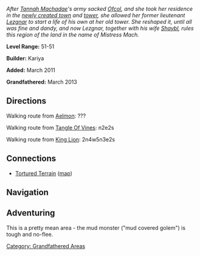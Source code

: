 *After [Tannah Machadae](Tannah_Machadae "wikilink")'s army sacked
[Ofcol](:Category:Ofcol "wikilink"), and she took her residence in the
[newly created town](:Category:Cathracharraig "wikilink") and
[tower](:Category:Daingean_Machadae "wikilink"), she allowed her former
lieutenant [Lezgnar](Lezgnar "wikilink") to start a life of his own at
her old tower. She reshaped it, until all was fine and dandy, and now
Lezgnar, together with his wife [Shaybl](Shaybl "wikilink"), rules this
region of the land in the name of Mistress Mach.*

**Level Range:** 51-51

**Builder:** Kariya

**Added:** March 2011

**Grandfathered:** March 2013

## Directions

Walking route from [Aelmon](Aelmon "wikilink"): ???

Walking route from [Tangle Of Vines](Tangle_Of_Vines "wikilink"): n2e2s

Walking route from [King Lion](King_Lion "wikilink"): 2n4w5n3e2s

## Connections

-   [Tortured Terrain](:Category:Tortured_Terrain "wikilink")
    ([map](Tortured_Terrain_Map "wikilink"))

## Navigation

## Adventuring

This is a pretty mean area - the mud monster ("mud covered golem") is
tough and no-flee.

[Category: Grandfathered
Areas](Category:_Grandfathered_Areas "wikilink")

